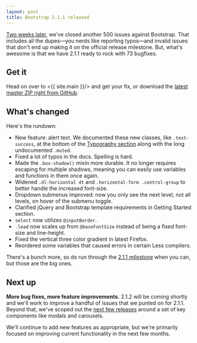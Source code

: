 ```yaml
---
layout: post
title: Bootstrap 2.1.1 released
---
```


[Two weeks later](/2012/08/20/bootstrap-2-1-0-released/), we've closed another 500 issues against Bootstrap. That includes all the dupes—you nerds like reporting typos—and invalid issues that don't end up making it on the official release milestone. But, what's awesome is that we have 2.1.1 ready to rock with 73 bugfixes.


## Get it

Head on over to <{{ site.main }}/> and get your fix, or download the [latest master ZIP right from GitHub](https://github.com/twbs/bootstrap/zipball/master).


## What's changed

Here's the rundown:

- New feature: alert text. We documented these new classes, like `.text-success`, at the bottom of the [Typography section](https://getbootstrap.com/2.3.2/base-css.html#typography) along with the long undocumented `.muted`.
- Fixed a lot of typos in the docs. Spelling is hard.
- Made the `.box-shadow()` mixin more durable. It no longer requires escaping for multiple shadows, meaning you can easily use variables and functions in them once again.
- Widened `.dl-horizontal dt` and `.horizontal-form .control-group` to better handle the increased font-size.
- Dropdown submenus improved: now you only see the next level, not all levels, on hover of the submenu toggle.
- Clarified jQuery and Bootstrap template requirements in Getting Started section.
- `select` now utilizes `@inputBorder`.
- `.lead` now scales up from `@baseFontSize` instead of being a fixed font-size and line-height.
- Fixed the vertical three color gradient in latest Firefox.
- Reordered some variables that caused errors in certain Less compilers.

There's a bunch more, so do run through the [2.1.1 milestone](https://github.com/twbs/bootstrap/issues?milestone=14&state=closed) when you can, but those are the big ones.


## Next up

**More bug fixes, more feature improvements.** 2.1.2 will be coming shortly and we'll work to improve a handful of issues that we punted on for 2.1.1. Beyond that, we've scoped out the [next few releases](https://github.com/twbs/bootstrap/issues/milestones) around a set of key components like modals and carousels.

We'll continue to add new features as appropriate, but we're primarily focused on improving current functionality in the next few months.
